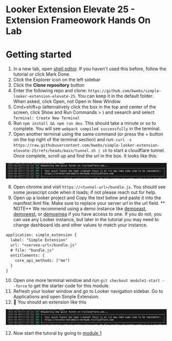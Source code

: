 # Looker Extension Elevate 25 - Extension Frameowork Hands On Lab

# Getting started

1. In a new tab, open [shell editor](https://shell.cloud.google.com/?show=ide). If you haven't used this before, follow the tutorial or click Mark Done.
2. Click the Explorer icon on the left sidebar
3. Click the **Clone repository** button
4. Enter the following repo and clone: `https://github.com/bwebs/simple-looker-extension-elevate-25`. You can keep it in the default folder. When asked, click Open, not Open in New Window 
5. Cmd+shift+p (alternatively click the box in the top and center of the screen, click Show and Run Commands > ) and seearch and select `Terminal: Create New Terminal`
6. Run `npm install && npm run dev`. This should take a minute or so to complete. You will see `webpack compiled successfully` in the terminal.
7. Open another terminal using the same command (or press the + button on the top right of the terminal section) and run: `curl -s https://raw.githubusercontent.com/bwebs/simple-looker-extension-elevate-25/refs/heads/main/tunnel.sh | sh` to start a cloudflare tunnel. Once complete, scroll up and find the url in the box. It looks like this:

![quick-tunnel](docs/module-1/quick-tunnel.png)

8. Open chrome and visit `https://<tunnel-url>/bundle.js`. You should see some javascript code when it loads; if not please reach out for help.
9.  Open up a looker project and Copy the text below and paste it into the manifest.lkml file. Make sure to replace your server url in the url field. ** NOTE** We recommend using a demo instance like [demoeast](https://demoeast.cloud.looker.com), [demowest](https://demowest.cloud.looker.com), or [demoemea](https://demoemea.cloud.looker.com) if you have access to one. If you do not, you can use any Looker instance, but later in the tutorial you may need to change dashboard ids and other values to match your instance.
    
```
application: simple_extension {
  label: "Simple Extension"
  url: "<serveo-url>/bundle.js"
  # file: "bundle.js"
  entitlements: {
    core_api_methods: ["me"]
  }
}
```

10.  Open one more terminal window and run `git checkout module1-start --force` to get the starter code for this module.
10.  Refresh your looker window and go to Looker navigation sidebar. Go to Applications and open Simple Extension. 
11.  :tada: You should an extension like this

![application-started](docs/module-1/quick-tunnel.png)

12.  Now start the tutoral by going to [module 1](./docs/module-1/0-overview.md)
